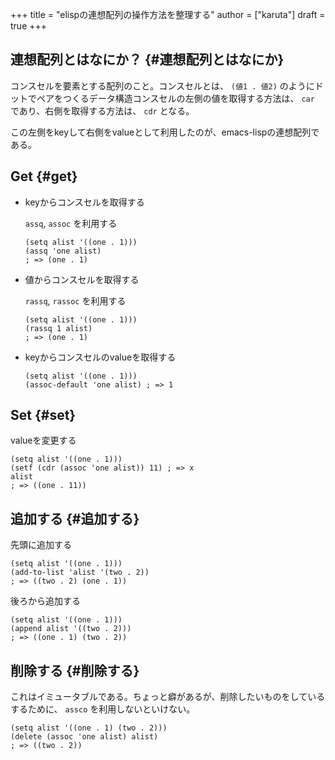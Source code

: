 +++
title = "elispの連想配列の操作方法を整理する"
author = ["karuta"]
draft = true
+++

## 連想配列とはなにか？ {#連想配列とはなにか}

コンスセルを要素とする配列のこと。コンスセルとは、 `(値1 . 値2)` のようにドットでペアをつくるデータ構造コンスセルの左側の値を取得する方法は、 `car` であり、右側を取得する方法は、 `cdr` となる。  

この左側をkeyして右側をvalueとして利用したのが、emacs-lispの連想配列である。  

<!--more-->  


## Get {#get}

-   keyからコンスセルを取得する  
    
    `assq`, `assoc` を利用する  
    
    ```elisp
    (setq alist '((one . 1)))
    (assq 'one alist) 
    ; => (one . 1)
    ```

-   値からコンスセルを取得する  
    
    `rassq`, `rassoc` を利用する  
    
    ```elisp
    (setq alist '((one . 1)))
    (rassq 1 alist) 
    ; => (one . 1)
    ```

-   keyからコンスセルのvalueを取得する  
    
    ```elisp
    (setq alist '((one . 1)))
    (assoc-default 'one alist) ; => 1
    ```


## Set {#set}

valueを変更する  

```elisp
(setq alist '((one . 1)))
(setf (cdr (assoc 'one alist)) 11) ; => x
alist 
; => ((one . 11))
```


## 追加する {#追加する}

先頭に追加する  

```emacs-lisp
(setq alist '((one . 1)))
(add-to-list 'alist '(two . 2))
; => ((two . 2) (one . 1))
```

後ろから追加する  

```elisp
(setq alist '((one . 1)))
(append alist '((two . 2)))
; => ((one . 1) (two . 2))
```


## 削除する {#削除する}

これはイミュータブルである。ちょっと癖があるが、削除したいものをしているするために、 `assco` を利用しないといけない。  

```emacs-lisp
(setq alist '((one . 1) (two . 2)))
(delete (assoc 'one alist) alist)
; => ((two . 2))
```
